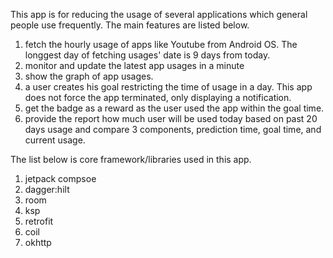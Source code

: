 This app is for reducing the usage of several applications which general people use frequently.
The main features are listed below.
  1. fetch the hourly usage of apps like Youtube from Android OS. The longgest day of fetching usages' date is 9 days from today.
  2. monitor and update the latest app usages in a minute
  3. show the graph of app usages.
  4. a user creates his goal restricting the time of usage in a day. This app does not force the app terminated, only displaying a notification.
  5. get the badge as a reward as the user used the app within the goal time.
  6. provide the report how much user will be used today based on past 20 days usage and compare 3 components, prediction time, goal time, and current usage.

The list below is core framework/libraries used in this app.
  1. jetpack compsoe
  2. dagger:hilt
  3. room
  4. ksp
  5. retrofit
  6. coil
  7. okhttp

 
